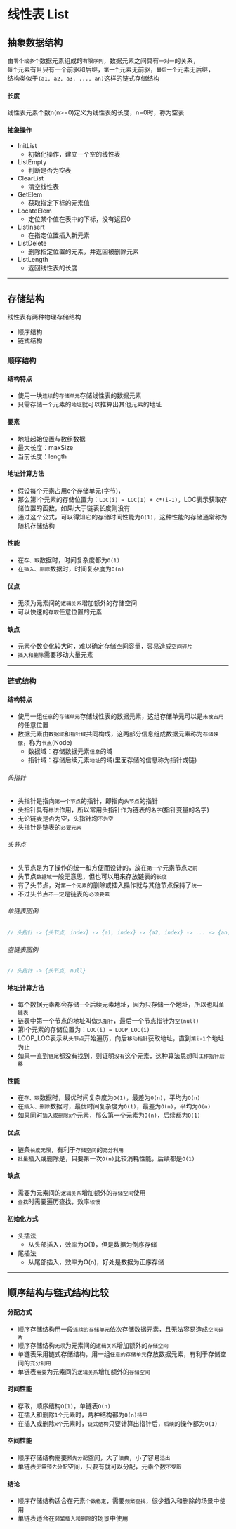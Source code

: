 # 线性表 List

## 抽象数据结构
由`零个或多个`数据元素组成的`有限序列`，数据元素之间具有`一对一`的关系，
<br/>
`每个`元素有且只有一个前驱和后继，`第一个`元素无前驱，`最后一个`元素无后继，
<br/>
结构类似于`(a1, a2, a3, ..., an)`这样的链式存储结构

#### 长度
线性表元素个数n(n>=0)定义为线性表的长度，n=0时，称为空表

#### 抽象操作
- InitList
    + 初始化操作，建立一个空的线性表
- ListEmpty
    + 判断是否为空表
- ClearList
    + 清空线性表
- GetElem
    + 获取指定下标的元素值
- LocateElem
    + 定位某个值在表中的下标，没有返回0
- ListInsert
    + 在指定位置插入新元素
- ListDelete
    + 删除指定位置的元素，并返回被删除元素
- ListLength
    + 返回线性表的长度

---

## 存储结构
线性表有两种物理存储结构
- 顺序结构
- 链式结构

### 顺序结构

#### 结构特点
- 使用一块`连续`的`存储单元`存储线性表的数据元素
- 只需存储`一个`元素的`地址`就可以推算出其他元素的地址

#### 要素
- 地址起始位置与数组数据
- 最大长度：maxSize
- 当前长度：length

#### 地址计算方法
- 假设每个元素占用c个存储单元(字节)，
- 那么第i个元素的存储位置为：`LOC(i) = LOC(1) + c*(i-1)`，LOC表示获取存储位置的函数，如果i大于链表长度则没有
- 通过这个公式，可以得知它的存储时间性能为`O(1)`，这种性能的存储通常称为随机存储结构

#### 性能
- 在`存、取`数据时，时间复杂度都为`O(1)`
- 在`插入、删除`数据时，时间复杂度为`O(n)`

#### 优点
- 无须为元素间的`逻辑关系`增加额外的存储空间
- 可以快速的`存取`任意位置的元素

#### 缺点
- 元素个数变化较大时，难以确定存储空间容量，容易造成`空间碎片`
- `插入和删除`需要移动大量元素

---

### 链式结构

#### 结构特点
- 使用一组`任意`的`存储单元`存储线性表的数据元素，这组存储单元可以是`未被占用`的任意位置
- 数据元素由`数据域`和`指针域`共同构成，这两部分信息组成数据元素称为`存储映像`，称为`节点`(Node)
    + 数据域：存储数据元素`信息`的域
    + 指针域：存储后续元素`地址`的域(里面存储的信息称为指针或链)

###### 头指针
- 头指针是指向`第一个节点`的指针，即指向`头节点`的指针
- 头指针具有`标识`作用，所以常用头指针作为链表的`名字`(指针变量的名字)
- 无论链表是否为空，头指针均`不为空`
- 头指针是链表的`必要元素`

###### 头节点
- 头节点是为了操作的统一和方便而设计的，放在`第一个`元素节点`之前`
- 头节点`数据域`一般无意思，但也可以用来存放链表的`长度`
- 有了头节点，对`第一个元素`的删除或插入操作就与其他节点保持了`统一`
- 不过头节点`不一定`是链表的`必须要素`

###### 单链表图例
```javascript
// 头指针 -> {头节点, index} -> {a1, index} -> {a2, index} -> ... -> {an, null}
```

###### 空链表图例
```javascript
// 头指针 -> {头节点, null}
```

#### 地址计算方法
- 每个数据元素都会存储`一个`后续元素地址，因为只存储一个地址，所以也叫`单链表`
- 链表中第一个节点的地址叫做`头指针`，最后一个节点指针为`空(null)`
- 第i个元素的存储位置为：`LOC(i) = LOOP_LOC(i)`
- LOOP_LOC表示从`头节点`开始遍历，向后`移动指针`获取地址，直到`第i-1`个地址为止
- 如果一直到`链尾`都没有找到，则证明`没有`这个元素，这种算法思想叫`工作指针后移`

#### 性能
- 在`存、取`数据时，最优时间复杂度为`O(1)`，最差为`O(n)`，平均为`O(n)`
- 在`插入、删除`数据时，最优时间复杂度为`O(1)`，最差为`O(n)`，平均为`O(n)`
- 如果同时`插入或删除x个`元素，那么第一个元素为`O(n)`，后续都为`O(1)`

#### 优点
- 链条`长度无限`，有利于`存储空间`的`充分利用`
- `批量`插入或删除是，只要第一次`O(n)`比较消耗性能，后续都是`O(1)`

#### 缺点
- 需要为元素间的`逻辑关系`增加额外的`存储空间`使用
- `查找`时需要遍历查找，效率`较慢`

#### 初始化方式
- 头插法
    + 从头部插入，效率为O(1)，但是数据为倒序存储
- 尾插法
    + 从尾部插入，效率为O(n)，好处是数据为正序存储

---

## 顺序结构与链式结构比较

#### 分配方式
- 顺序存储结构用一段`连续的存储单元`依次存储数据元素，且无法容易造成`空间碎片`
- 顺序存储结构`无须`为元素间的`逻辑关系`增加额外的`存储空间`
- 单链表采用链式存储结构，用一组`任意的存储单元`存放数据元素，有利于存储空间的`充分利用`
- 单链表`需要`为元素间的`逻辑关系`增加额外的`存储空间`

#### 时间性能
- 存取，顺序结构`O(1)`，单链表`O(n)`
- 在插入和删除`1个`元素时，两种结构都为`O(n)持平`
- 在插入或删除`x个`元素时，`链式结构`只要计算出指针后，`后续`的操作都为`O(1)`

#### 空间性能
- 顺序存储结构需要`预先分配`空间，大了`浪费`，小了容易`溢出`
- 单链表`无需预先分配`空间，只要有就可以分配，元素个数`不受限`

#### 结论
- 顺序存储结构适合在元素`个数稳定`，需要`频繁查找`，很少插入和删除的场景中使用
- 单链表适合在`频繁插入和删除`的场景中使用
